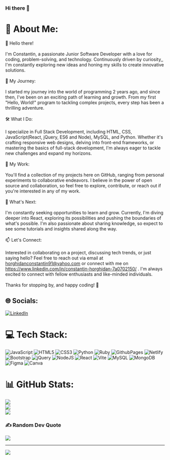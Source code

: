 ### Hi there 👋
# 💫 About Me:
👋 Hello there!<br><br>I'm Constantin, a passionate Junior Software Developer with a love for coding, problem-solving, and technology. Continuously driven by curiosity,, I'm constantly exploring new ideas and honing my skills to create innovative solutions.<br><br>🚀 My Journey:<br><br>I started my journey into the world of programming 2 years ago, and since then, I've been on an exciting path of learning and growth. From my first "Hello, World!" program to tackling complex projects, every step has been a thrilling adventure.<br><br>🛠️ What I Do:<br><br>I specialize in Full Stack Development, including HTML, CSS, JavaScript(React, jQuery, ES6 and Node), MySQL, and Python. Whether it's crafting responsive web designs, delving into front-end frameworks, or mastering the basics of full-stack development, I'm always eager to tackle new challenges and expand my horizons.<br><br>💼 My Work:<br><br>You'll find a collection of my projects here on GitHub, ranging from personal experiments to collaborative endeavors. I believe in the power of open source and collaboration, so feel free to explore, contribute, or reach out if you're interested in any of my work.<br><br>🌱 What's Next:<br><br>I'm constantly seeking opportunities to learn and grow. Currently, I'm diving deeper into React, exploring its possibilities and pushing the boundaries of what's possible. I'm also passionate about sharing knowledge, so expect to see some tutorials and insights shared along the way.<br><br>📫 Let's Connect:<br><br>Interested in collaborating on a project, discussing tech trends, or just saying hello? Feel free to reach out via email at horghidanconstantin91@yahoo.com or connect with me on https://www.linkedin.com/in/constantin-horghidan-7a0702150/ . I'm always excited to connect with fellow enthusiasts and like-minded individuals.<br><br>Thanks for stopping by, and happy coding! 🚀<br>


## 🌐 Socials:
[![LinkedIn](https://img.shields.io/badge/LinkedIn-%230077B5.svg?logo=linkedin&logoColor=white)](https://linkedin.com/in/https://www.linkedin.com/in/constantin-horghidan-7a0702150/) 

# 💻 Tech Stack:
![JavaScript](https://img.shields.io/badge/javascript-%23323330.svg?style=plastic&logo=javascript&logoColor=%23F7DF1E) ![HTML5](https://img.shields.io/badge/html5-%23E34F26.svg?style=plastic&logo=html5&logoColor=white) ![CSS3](https://img.shields.io/badge/css3-%231572B6.svg?style=plastic&logo=css3&logoColor=white) ![Python](https://img.shields.io/badge/python-3670A0?style=plastic&logo=python&logoColor=ffdd54) ![Ruby](https://img.shields.io/badge/ruby-%23CC342D.svg?style=plastic&logo=ruby&logoColor=white) ![GithubPages](https://img.shields.io/badge/github%20pages-121013?style=plastic&logo=github&logoColor=white) ![Netlify](https://img.shields.io/badge/netlify-%23000000.svg?style=plastic&logo=netlify&logoColor=#00C7B7) ![Bootstrap](https://img.shields.io/badge/bootstrap-%238511FA.svg?style=plastic&logo=bootstrap&logoColor=white) ![jQuery](https://img.shields.io/badge/jquery-%230769AD.svg?style=plastic&logo=jquery&logoColor=white) ![NodeJS](https://img.shields.io/badge/node.js-6DA55F?style=plastic&logo=node.js&logoColor=white) ![React](https://img.shields.io/badge/react-%2320232a.svg?style=plastic&logo=react&logoColor=%2361DAFB) ![Vite](https://img.shields.io/badge/vite-%23646CFF.svg?style=plastic&logo=vite&logoColor=white) ![MySQL](https://img.shields.io/badge/mysql-%2300000f.svg?style=plastic&logo=mysql&logoColor=white) ![MongoDB](https://img.shields.io/badge/MongoDB-%234ea94b.svg?style=plastic&logo=mongodb&logoColor=white) ![Figma](https://img.shields.io/badge/figma-%23F24E1E.svg?style=plastic&logo=figma&logoColor=white) ![Canva](https://img.shields.io/badge/Canva-%2300C4CC.svg?style=plastic&logo=Canva&logoColor=white)
# 📊 GitHub Stats:
![](https://github-readme-stats.vercel.app/api?username=Costea47&theme=buefy&hide_border=false&include_all_commits=false&count_private=false)<br/>
![](https://github-readme-streak-stats.herokuapp.com/?user=Costea47&theme=buefy&hide_border=false)<br/>
![](https://github-readme-stats.vercel.app/api/top-langs/?username=Costea47&theme=buefy&hide_border=false&include_all_commits=false&count_private=false&layout=compact)

### ✍️ Random Dev Quote
![](https://quotes-github-readme.vercel.app/api?type=horizontal&theme=dark)

---
[![](https://visitcount.itsvg.in/api?id=Costea47&icon=0&color=0)](https://visitcount.itsvg.in)

<!-- Proudly created with GPRM ( https://gprm.itsvg.in ) -->
